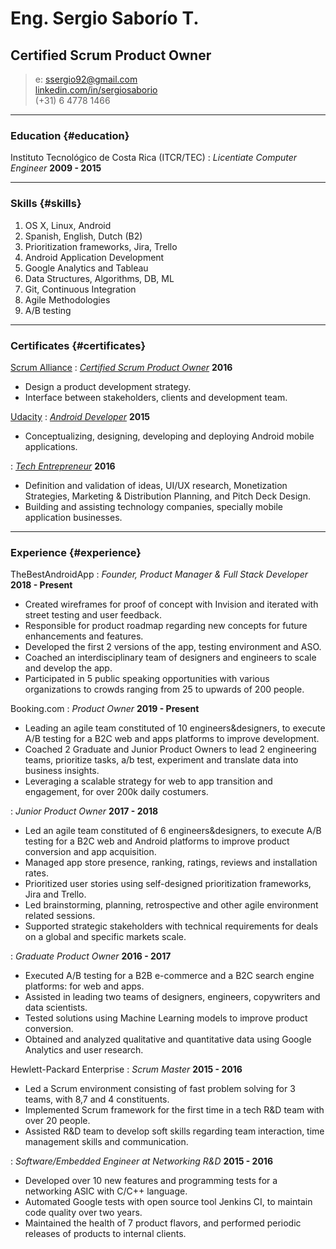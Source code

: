 # Eng. Sergio Saborío T.
## Certified Scrum Product Owner

> e: ssergio92@gmail.com  
> [linkedin.com/in/sergiosaborio](https://cr.linkedin.com/in/sergiosaborio)  
> (+31) 6 4778 1466

------

### Education {#education}

Instituto Tecnológico de Costa Rica (ITCR/TEC)
: *Licentiate Computer Engineer*
  __2009 - 2015__

------

### Skills {#skills}

1. OS X, Linux, Android
1. Spanish, English, Dutch (B2)
1. Prioritization frameworks, Jira, Trello
1. Android Application Development
1. Google Analytics and Tableau
1. Data Structures, Algorithms, DB, ML
1. Git, Continuous Integration
1. Agile Methodologies
1. A/B testing

------

### Certificates {#certificates}

[Scrum Alliance](https://www.scrumalliance.org/)
: *[Certified Scrum Product Owner](https://github.com/tser91/Certifications)*
  __2016__
- Design a product development strategy.
- Interface between stakeholders, clients and development team.  

[Udacity](https://www.udacity.com)
: *[Android Developer](https://github.com/tser91/Certifications)*
  __2015__
- Conceptualizing, designing, developing and deploying Android mobile applications.  

: *[Tech Entrepreneur](https://github.com/tser91/Certifications)*
  __2016__
- Definition and validation of ideas, UI/UX research, Monetization Strategies, Marketing & Distribution Planning, and Pitch Deck Design.  
- Building and assisting technology companies, specially mobile application businesses.  

-------

### Experience {#experience}

TheBestAndroidApp
: *Founder, Product Manager & Full Stack Developer*
  __2018 - Present__
- Created wireframes for proof of concept with Invision and iterated with street testing and user feedback.  
- Responsible for product roadmap regarding new concepts for future enhancements and features.  
- Developed the first 2 versions of the app, testing environment and ASO.  
- Coached an interdisciplinary team of designers and engineers to scale and develop the app.  
- Participated in 5 public speaking opportunities with various organizations to crowds ranging from 25 to upwards of 200 people.  

Booking.com
: *Product Owner*
  __2019 - Present__
- Leading an agile team constituted of 10 engineers&designers, to execute A/B testing for a B2C web and apps platforms to improve development.  
- Coached 2 Graduate and Junior Product Owners to lead 2 engineering teams, prioritize tasks, a/b test, experiment and translate data into business insights.
- Leveraging a scalable strategy for web to app transition and engagement, for over 200k daily costumers. 

: *Junior Product Owner*
  __2017 - 2018__
- Led an agile team constituted of 6 engineers&designers, to execute A/B testing for a B2C web and Android platforms to improve product conversion and app acquisition.  
- Managed app store presence, ranking, ratings, reviews and installation rates.  
- Prioritized user stories using self-designed prioritization frameworks, Jira and Trello.  
- Led brainstorming, planning, retrospective and other agile environment related sessions.  
- Supported strategic stakeholders with technical requirements for deals on a global and specific markets scale. 

: *Graduate Product Owner*
  __2016 - 2017__
- Executed A/B testing for a B2B e-commerce and a B2C search engine platforms: for web and apps.  
- Assisted in leading two teams of designers, engineers, copywriters and data scientists.  
- Tested solutions using Machine Learning models to improve product conversion.  
- Obtained and analyzed qualitative and quantitative data using Google Analytics and user research.  

Hewlett-Packard Enterprise
: *Scrum Master*
  __2015 - 2016__
- Led a Scrum environment consisting of fast problem solving for 3 teams, with 8,7 and 4 constituents.  
- Implemented Scrum framework for the first time in a tech R&D team with over 20 people.
- Assisted R&D team to develop soft skills regarding team interaction, time management skills and communication.  

: *Software/Embedded Engineer at Networking R&D*
  __2015 - 2016__
- Developed over 10 new features and programming tests for a networking ASIC with C/C++ language.  
- Automated Google tests with open source tool Jenkins CI, to maintain code quality over two years.  
- Maintained the health of 7 product flavors, and performed periodic releases of products to internal clients.
